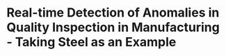 # Real-time Detection of Anomalies in Quality Inspection in Manufacturing - Taking Steel as an Example
